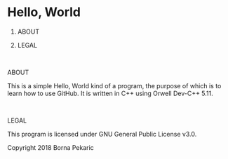 # Hello, World

1. ABOUT

2. LEGAL

<br/>

ABOUT

This is a simple Hello, World kind of a program, the purpose of which is to learn how to use GitHub. It is written in C++ using Orwell Dev-C++ 5.11.

<br/>

LEGAL

This program is licensed under GNU General Public License v3.0.

Copyright 2018 Borna Pekaric
